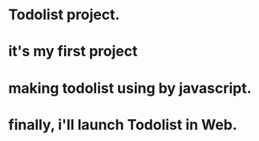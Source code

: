 # Todolist project.
# it's my first project 
# making todolist using by javascript.
# finally, i'll launch Todolist in Web.
